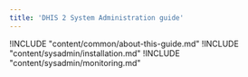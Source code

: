 ```yaml
---
title: 'DHIS 2 System Administration guide'
---
```

<!--DHIS2-SECTION-ID:index_system_administration-->

!INCLUDE "content/common/about-this-guide.md"
!INCLUDE "content/sysadmin/installation.md"
!INCLUDE "content/sysadmin/monitoring.md"
